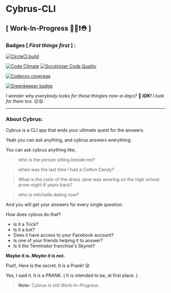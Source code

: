 # Cybrus-CLI
## [ Work-In-Progress 👨‍💻❗⛑ ]
### **Badges** [ _First things first_ ] :

[![CircleCI build](https://img.shields.io/circleci/project/github/CybrusAI/cybrus-cli.svg?style=flat-square&label=CircleCI%20build)](https://circleci.com/gh/CybrusAI/cybrus-cli)

[![Code Climate](https://img.shields.io/codeclimate/github/CybrusAI/cybrus-cli.svg?style=flat-square&label=Code%20Climate%20G.P.A)](https://codeclimate.com/github/CybrusAI/cybrus-cli) [![Scrutinizer Code Quality](https://img.shields.io/scrutinizer/g/CybrusAI/cybrus-cli.svg?style=flat-square&label=Scrutinizer%20Code%20Quality)](https://scrutinizer-ci.com/g/CybrusAI/cybrus-cli/?branch=development)

[![Codecov coverage](https://img.shields.io/codecov/c/github/CybrusAI/cybrus-cli/development.svg?style=flat-square&label=Codecov%20coverage)](https://codecov.io/gh/CybrusAI/cybrus-cli)

[![Greenkeeper badge](https://img.shields.io/badge/Greenkeeper-enabled-brightgreen.svg?style=flat-square)](https://greenkeeper.io/)

_I wonder why everybody looks for these thingies now-a-days?_ 🤔 _**IDK!** I look for them too._ 😉😝

---

### **About Cybrus:**
Cybrus is a CLI app that ends your ultimate quest for the answers.

Yeah you can ask anything, and cybrus answers everything.

You can ask cybrus anything like,

> who is the person sitting beside me?

> when was the last time I had a Cotton Candy?

> What is the color of the dress Jane was wearing on the high school prom-night 6 years back?

> who is mitchelle dating now?

And you will get your answers for every single question.

How does cybrus do that?

- Is it a Trick?
- Is it a bot?
- Does it have access to your Facebook account?
- Is one of your friends helping it to answer?
- Is it the Terminator franchise's Skynet?

**Maybe it is. _Maybe it is not._**

Psst!, Here is the secret. It is a Prank! 😜

Yes, I said it. It is a PRANK. ( It is intended to be, at first place. )

> **Note:** Cybrus is still _Work-In-Progress_.
